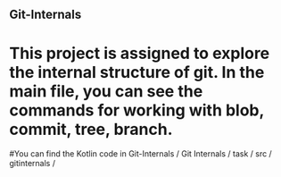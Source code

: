 ## Git-Internals
# This project is assigned to explore the internal structure of git. In the main file, you can see the commands for working with blob, commit, tree, branch.
#You can find the Kotlin code in Git-Internals / Git Internals / task / src / gitinternals /
